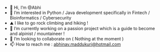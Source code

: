 - 👋 Hi, I’m @Abhi
- 👀 I’m interested in Python / Java development specifically in Fintech / Bioinformatics / Cybersecurity
- ⛰️ I like to go rock climbing and hiking !
- 🌱 I’m currently working on a passion project which is a guide to become and alpinist / mountaineer ! 
- 💞️ I’m looking to collaborate on ( Nothing at the moment )
- 📫 How to reach me : abhinav.maddukuri@hotmail.com

<!---
A2-D2/A2-D2 is a ✨ special ✨ repository because its `README.md` (this file) appears on your GitHub profile.
You can click the Preview link to take a look at your changes.
--->
